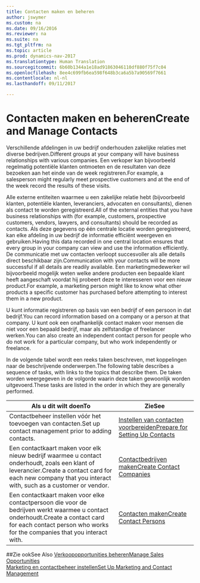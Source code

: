 ```yaml
---
title: Contacten maken en beheren
author: jswymer
ms.custom: na
ms.date: 09/16/2016
ms.reviewer: na
ms.suite: na
ms.tgt_pltfrm: na
ms.topic: article
ms.prod: dynamics-nav-2017
ms.translationtype: Human Translation
ms.sourcegitcommit: 6b60b1344a1e18ad91863046110df880f75f7c04
ms.openlocfilehash: 8ee4c699fb6ea598f648b3ca6a5b7a90569f7661
ms.contentlocale: nl-nl
ms.lasthandoff: 09/11/2017

---
```

# <a name="create-and-manage-contacts"></a><span data-ttu-id="9e17f-102">Contacten maken en beheren</span><span class="sxs-lookup"><span data-stu-id="9e17f-102">Create and Manage Contacts</span></span>
<span data-ttu-id="9e17f-103">Verschillende afdelingen in uw bedrijf onderhouden zakelijke relaties met diverse bedrijven.</span><span class="sxs-lookup"><span data-stu-id="9e17f-103">Different groups at your company will have business relationships with various companies.</span></span> <span data-ttu-id="9e17f-104">Een verkoper kan bijvoorbeeld regelmatig potentiële klanten ontmoeten en de resultaten van deze bezoeken aan het einde van de week registreren.</span><span class="sxs-lookup"><span data-stu-id="9e17f-104">For example, a salesperson might regularly meet prospective customers and at the end of the week record the results of these visits.</span></span>

<span data-ttu-id="9e17f-105">Alle externe entiteiten waarmee u een zakelijke relatie hebt (bijvoorbeeld klanten, potentiële klanten, leveranciers, advocaten en consultants), dienen als contact te worden geregistreerd.</span><span class="sxs-lookup"><span data-stu-id="9e17f-105">All of the external entities that you have business relationships with (for example, customers, prospective customers, vendors, lawyers, and consultants) should be recorded as contacts.</span></span> <span data-ttu-id="9e17f-106">Als deze gegevens op één centrale locatie worden geregistreerd, kan elke afdeling in uw bedrijf de informatie efficiënt weergeven en gebruiken.</span><span class="sxs-lookup"><span data-stu-id="9e17f-106">Having this data recorded in one central location ensures that every group in your company can view and use the information efficiently.</span></span> <span data-ttu-id="9e17f-107">De communicatie met uw contacten verloopt succesvoller als alle details direct beschikbaar zijn.</span><span class="sxs-lookup"><span data-stu-id="9e17f-107">Communication with your contacts will be more successful if all details are readily available.</span></span> <span data-ttu-id="9e17f-108">Een marketingmedewerker wil bijvoorbeeld mogelijk weten welke andere producten een bepaalde klant heeft aangeschaft voordat hij probeert deze te interesseren voor een nieuw product.</span><span class="sxs-lookup"><span data-stu-id="9e17f-108">For example, a marketing person might like to know what other products a specific customer has purchased before attempting to interest them in a new product.</span></span>

<span data-ttu-id="9e17f-109">U kunt informatie registreren op basis van een bedrijf of een persoon in dat bedrijf.</span><span class="sxs-lookup"><span data-stu-id="9e17f-109">You can record information based on a company or a person at that company.</span></span> <span data-ttu-id="9e17f-110">U kunt ook een onafhankelijk contact maken voor mensen die niet voor een bepaald bedrijf, maar als zelfstandige of freelancer werken.</span><span class="sxs-lookup"><span data-stu-id="9e17f-110">You can also create an independent contact person for people who do not work for a particular company, but who work independently or freelance.</span></span>

<span data-ttu-id="9e17f-111">In de volgende tabel wordt een reeks taken beschreven, met koppelingen naar de beschrijvende onderwerpen.</span><span class="sxs-lookup"><span data-stu-id="9e17f-111">The following table describes a sequence of tasks, with links to the topics that describe them.</span></span> <span data-ttu-id="9e17f-112">De taken worden weergegeven in de volgorde waarin deze taken gewoonlijk worden uitgevoerd.</span><span class="sxs-lookup"><span data-stu-id="9e17f-112">These tasks are listed in the order in which they are generally performed.</span></span>

|<span data-ttu-id="9e17f-113">Als u dit wilt doen</span><span class="sxs-lookup"><span data-stu-id="9e17f-113">To</span></span> |<span data-ttu-id="9e17f-114">Zie</span><span class="sxs-lookup"><span data-stu-id="9e17f-114">See</span></span> |
|---|----|
|<span data-ttu-id="9e17f-115">Contactbeheer instellen vóór het toevoegen van contacten.</span><span class="sxs-lookup"><span data-stu-id="9e17f-115">Set up contact management prior to adding contacts.</span></span>|[<span data-ttu-id="9e17f-116">Instellen van contacten voorbereiden</span><span class="sxs-lookup"><span data-stu-id="9e17f-116">Prepare for Setting Up Contacts</span></span>](marketing-setup-contacts.md)|
|<span data-ttu-id="9e17f-117">Een contactkaart maken voor elk nieuw bedrijf waarmee u contact onderhoudt, zoals een klant of leverancier.</span><span class="sxs-lookup"><span data-stu-id="9e17f-117">Create a contact card for each new company that you interact with, such as a customer or vendor.</span></span>|[<span data-ttu-id="9e17f-118">Contactbedrijven maken</span><span class="sxs-lookup"><span data-stu-id="9e17f-118">Create Contact Companies</span></span>](marketing-create-contact-companies.md)|
|<span data-ttu-id="9e17f-119">Een contactkaart maken voor elke contactpersoon die voor de bedrijven werkt waarmee u contact onderhoudt.</span><span class="sxs-lookup"><span data-stu-id="9e17f-119">Create a contact card for each contact person who works for the companies that you interact with.</span></span>|[<span data-ttu-id="9e17f-120">Contacten maken</span><span class="sxs-lookup"><span data-stu-id="9e17f-120">Create Contact Persons</span></span>](marketing-create-contact-persons.md)|

##<a name="see-also"></a><span data-ttu-id="9e17f-121">Zie ook</span><span class="sxs-lookup"><span data-stu-id="9e17f-121">See Also</span></span>
[<span data-ttu-id="9e17f-122">Verkoopopportunities beheren</span><span class="sxs-lookup"><span data-stu-id="9e17f-122">Manage Sales Opportunities</span></span>](marketing-manage-sales-opportunities.md)  
[<span data-ttu-id="9e17f-123">Marketing en contactbeheer instellen</span><span class="sxs-lookup"><span data-stu-id="9e17f-123">Set Up Marketing and Contact Management</span></span>](marketing-setup-marketing.md)  

